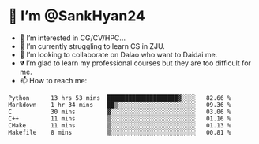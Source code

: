 # 👋 I’m @SankHyan24

- 👀 I’m interested in CG/CV/HPC...
- 🌱 I’m currently struggling to learn CS in ZJU.
- 💞️ I’m looking to collaborate on Dalao who want to Daidai me.
- 💔 I’m glad to learn my professional courses but they are too difficult for me.
- 📫 How to reach me:


<!---
SankHyan24/SankHyan24 is a ✨ special ✨ repository because its `README.md` (this file) appears on your GitHub profile.
You can click the Preview link to take a look at your changes.
--->
<!--START_SECTION:waka-->

```text
Python      13 hrs 53 mins  ████████████████████▓░░░░   82.66 %
Markdown    1 hr 34 mins    ██▒░░░░░░░░░░░░░░░░░░░░░░   09.36 %
C           30 mins         ▓░░░░░░░░░░░░░░░░░░░░░░░░   03.06 %
C++         11 mins         ▒░░░░░░░░░░░░░░░░░░░░░░░░   01.16 %
CMake       11 mins         ▒░░░░░░░░░░░░░░░░░░░░░░░░   01.13 %
Makefile    8 mins          ▒░░░░░░░░░░░░░░░░░░░░░░░░   00.81 %
```

<!--END_SECTION:waka-->
